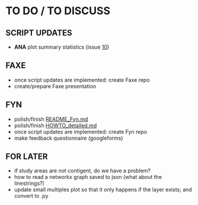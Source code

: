 # TO DO / TO DISCUSS

## SCRIPT UPDATES
* **ANA** plot summary statistics (issue [10](https://github.com/anastassiavybornova/knudepunkter/issues/9))

## FAXE 
* once script updates are implemented: create Faxe repo
* create/prepare Faxe presentation

## FYN
* polish/finish [README_Fyn.md](/docs/README_Fyn.md)
* polish/finish [HOWTO_detailed.md](/docs/HOWTO_detailed.md)
* once script updates are implemented: create Fyn repo
* make feedback questionnaire (googleforms)

## FOR LATER
* if study areas are not contigent, do we have a problem?
* how to read a networkx graph saved to json (what about the linestrings?)
* update small multiples plot so that it only happens if the layer exists; and convert to .py